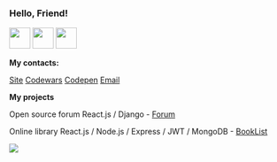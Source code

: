<h3>Hello, Friend!</h3>

<p position='center'>
  <img src='https://cdn-icons-png.flaticon.com/512/1822/1822921.png' height='38px' weight='48px'/>
  <img src='https://cdn-icons-png.flaticon.com/512/2807/2807781.png' height='38px' weight='38px'/>
  <img src='https://cdn-icons-png.flaticon.com/512/460/460670.png' height='38px' weight='38px'/>
</p>

<b><p>My contacts:</p></b>
<a href="https://responsegood.github.io/Site/">Site</a>
<a href="https://www.codewars.com/users/ResponseGood">Codewars</a>
<a href="https://codepen.io/RSS212">Codepen</a>
<a href='mailto:ResponseGoodMail@protonmail.com'>Email</a>

<b><p>My projects</p></b>
<p>Open source forum React.js / Django - <a href="https://github.com/ResponseGood/Forum">Forum</a></p>
<p>Online library React.js / Node.js / Express / JWT / MongoDB - <a href="https://github.com/ResponseGood/BookList">BookList</a></p>
<img src="https://www.codewars.com/users/ResponseGood/badges/large"/>

